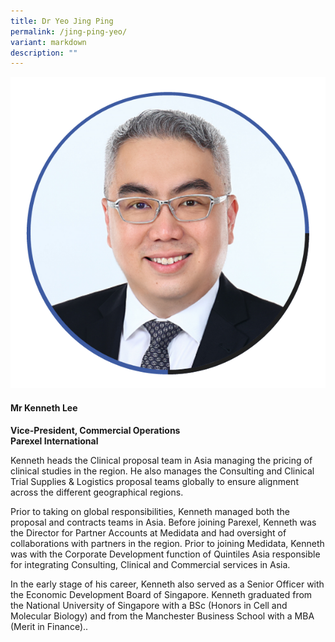 ```yaml
---
title: Dr Yeo Jing Ping
permalink: /jing-ping-yeo/
variant: markdown
description: ""
---
```

<div class="row">
<div class="col is-3">
<img src="/images/Speakers_KennethLee.png">
</div>
<div class="col is-9 speaker-details">
	<h4><b>Mr Kenneth Lee</b></h4>
<b>Vice-President, Commercial Operations<br>
	Parexel International</b>
	
<p>Kenneth heads the Clinical proposal team in Asia managing the pricing of clinical studies in the region. He also manages the Consulting and Clinical Trial Supplies &amp; Logistics proposal teams globally to ensure alignment across the different geographical regions.</p>

<p>Prior to taking on global responsibilities, Kenneth managed both the proposal and contracts teams in Asia.  Before joining Parexel, Kenneth was the Director for Partner Accounts at Medidata and had oversight of collaborations with partners in the region. Prior to joining Medidata, Kenneth was with the Corporate Development function of Quintiles Asia responsible for integrating Consulting, Clinical and Commercial services in Asia.</p>

<p>In the early stage of his career, Kenneth also served as a Senior Officer with the Economic Development Board of Singapore. Kenneth graduated from the National University of Singapore with a BSc (Honors in Cell and Molecular Biology) and from the Manchester Business School with a MBA (Merit in Finance)..

</p>
</div>
</div>